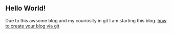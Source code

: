 ## Hello World! 

Due to this awsome blog and my couriosity in git I am starting this blog. 
[how to create your blog via git](https://chadbaldwin.net/2021/03/14/how-to-build-a-sql-blog.html)
